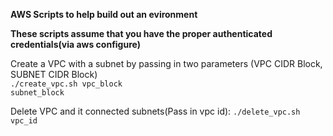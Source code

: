 **AWS Scripts to help build out an evironment**

<b>These scripts assume that you have the proper authenticated credentials(via aws configure)</b>

Create a VPC with a subnet by passing in two parameters (VPC CIDR Block, SUBNET CIDR Block)
<br/>
<code>./create_vpc.sh vpc_block subnet_block</code>

Delete VPC and it connected subnets(Pass in vpc id): <code>./delete_vpc.sh vpc_id</code>